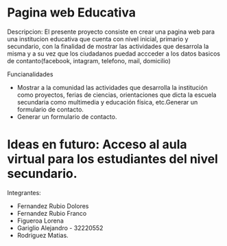 # Pagina web Educativa

Descripcion:
El presente proyecto consiste en crear una pagina web para una institucion educativa que cuenta con 
nivel inicial, primario y secundario, con la finalidad de mostrar las actividades que desarrola la misma
y a su vez que los ciudadanos puedad accceder a los datos basicos de contanto(facebook, intagram, telefono, mail, domicilio)

Funcianalidades
* Mostrar a la comunidad las actividades que desarrolla la institución como proyectos, ferias de ciencias, orientaciones que dicta la escuela secundaria como multimedia y educación física, etc.Generar un formulario de contacto.
* Generar un formulario de contacto.

# Ideas en futuro: Acceso al aula virtual para los estudiantes del nivel secundario.

Integrantes: 
* Fernandez Rubio Dolores
* Fernandez Rubio Franco
* Figueroa Lorena
* Gariglio Alejandro - 32220552
* Rodriguez Matias.
